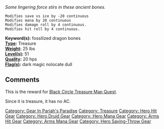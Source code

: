 *Some lingering force stirs in these ancient bones.*

`Modifies save vs ice by -20 continuous`  
`Modifies mana by 20 continuous`  
`Modifies damage roll by 4 continuous.`  
`Modifies hit roll by 4 continuous.`

**Keyword(s):** fossilized dragon bones  
**[Type](:Category:_Object_Types "wikilink"):** Treasure  
**[Weight](Object_Weight "wikilink"):** 25 lbs  
**[Level(s)](Object_Level "wikilink"):** 51  
**[Quality](Object_Quality "wikilink"):** 20 hps  
**[Flag(s)](:Category:_Object_Flags "wikilink"):** dark magic nolocate
dull  

## Comments

This is the reward for [Black Circle Treasure Map
Quest](Black_Circle_Treasure_Map_Quest "wikilink").

Since it is treasure, it has no AC.

[Category: Gear In Pariah's
Paradise](Category:_Gear_In_Pariah's_Paradise "wikilink") [Category:
Treasure](Category:_Treasure "wikilink") [Category: Hero Hit
Gear](Category:_Hero_Hit_Gear "wikilink") [Category: Hero Druid
Gear](Category:_Hero_Druid_Gear "wikilink") [Category: Hero Mana
Gear](Category:_Hero_Mana_Gear "wikilink") [Category: Arms Hit
Gear](Category:_Arms_Hit_Gear "wikilink") [Category: Arms Mana
Gear](Category:_Arms_Mana_Gear "wikilink") [Category: Hero Saving-Throw
Gear](Category:_Hero_Saving-Throw_Gear "wikilink")
